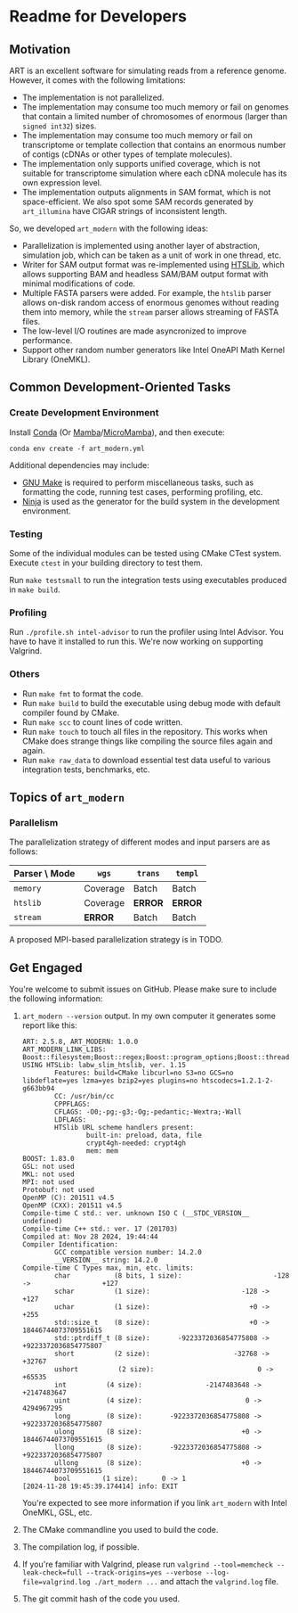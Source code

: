 # Readme for Developers

## Motivation

ART is an excellent software for simulating reads from a reference genome. However, it comes with the following limitations:

- The implementation is not parallelized.
- The implementation may consume too much memory or fail on genomes that contain a limited number of chromosomes of enormous (larger than `signed int32`) sizes.
- The implementation may consume too much memory or fail on transcriptome or template collection that contains an enormous number of contigs (cDNAs or other types of template molecules).
- The implementation only supports unified coverage, which is not suitable for transcriptome simulation where each cDNA molecule has its own expression level.
- The implementation outputs alignments in SAM format, which is not space-efficient. We also spot some SAM records generated by `art_illumina` have CIGAR strings of inconsistent length.

So, we developed `art_modern` with the following ideas:

- Parallelization is implemented using another layer of abstraction, simulation job, which can be taken as a unit of work in one thread, etc.
- Writer for SAM output format was re-implemented using [HTSLib](https://www.htslib.org/), which allows supporting BAM and headless SAM/BAM output format with minimal modifications of code.
- Multiple FASTA parsers were added. For example, the `htslib` parser allows on-disk random access of enormous genomes without reading them into memory, while the `stream` parser allows streaming of FASTA files.
- The low-level I/O routines are made asyncronized to improve performance.
- Support other random number generators like Intel OneAPI Math Kernel Library (OneMKL).

## Common Development-Oriented Tasks

### Create Development Environment

Install [Conda](https://docs.conda.io/en/latest/) (Or [Mamba](https://mamba.readthedocs.io/en/latest/)/[MicroMamba](https://mamba.readthedocs.io/en/latest/micromamba.html)), and then execute:

```shell
conda env create -f art_modern.yml
```

Additional dependencies may include:

- [GNU Make](https://www.gnu.org/software/makel) is required to perform miscellaneous tasks, such as formatting the code, running test cases, performing profiling, etc.
- [Ninja](https://ninja-build.org) is used as the generator for the build system in the development environment.

### Testing

Some of the individual modules can be tested using CMake CTest system. Execute `ctest` in your building directory to test them.

Run `make testsmall` to run the integration tests using executables produced in `make build`.

### Profiling

Run `./profile.sh intel-advisor` to run the profiler using Intel Advisor. You have to have it installed to run this. We're now working on supporting Valgrind.

### Others

- Run `make fmt` to format the code.
- Run `make build` to build the executable using debug mode with default compiler found by CMake.
- Run `make scc` to count lines of code written.
- Run `make touch` to touch all files in the repository. This works when CMake does strange things like compiling the source files again and again.
- Run `make raw_data` to download essential test data useful to various integration tests, benchmarks, etc.

## Topics of `art_modern`

### Parallelism

The parallelization strategy of different modes and input parsers are as follows:

| Parser \ Mode | `wgs`     | `trans`   | `templ`   |
|---------------|-----------|-----------|-----------|
| `memory`      | Coverage  | Batch     | Batch     |
| `htslib`      | Coverage  | **ERROR** | **ERROR** |
| `stream`      | **ERROR** | Batch     | Batch     |

A proposed MPI-based parallelization strategy is in TODO.

## Get Engaged

You're welcome to submit issues on GitHub. Please make sure to include the following information:

1. `art_modern --version` output. In my own computer it generates some report like this:

    ```text
    ART: 2.5.8, ART_MODERN: 1.0.0
    ART_MODERN_LINK_LIBS: Boost::filesystem;Boost::regex;Boost::program_options;Boost::thread;Boost::log_setup;Boost::log;Boost::timer;Boost::stacktrace_backtrace;labw_slim_htslib;OpenMP::OpenMP_C;OpenMP::OpenMP_CXX;libceu
    USING HTSLib: labw_slim_htslib, ver. 1.15
            Features: build=CMake libcurl=no S3=no GCS=no libdeflate=yes lzma=yes bzip2=yes plugins=no htscodecs=1.2.1-2-g663bb94
            CC: /usr/bin/cc
            CPPFLAGS: 
            CFLAGS: -O0;-pg;-g3;-Og;-pedantic;-Wextra;-Wall
            LDFLAGS:
            HTSlib URL scheme handlers present:
                    built-in: preload, data, file
                    crypt4gh-needed: crypt4gh
                    mem: mem
    BOOST: 1.83.0
    GSL: not used
    MKL: not used
    MPI: not used
    Protobuf: not used
    OpenMP (C): 201511 v4.5
    OpenMP (CXX): 201511 v4.5
    Compile-time C std.: ver. unknown ISO C (__STDC_VERSION__ undefined)
    Compile-time C++ std.: ver. 17 (201703)
    Compiled at: Nov 28 2024, 19:44:44
    Compiler Identification:
            GCC compatible version number: 14.2.0
            __VERSION__ string: 14.2.0
    Compile-time C Types max, min, etc. limits:
            char           (8 bits, 1 size):                       -128 ->                  +127
            schar          (1 size):                       -128 ->                  +127
            uchar          (1 size):                         +0 ->                  +255
            std::size_t    (8 size):                         +0 ->  18446744073709551615
            std::ptrdiff_t (8 size):       -9223372036854775808 ->  +9223372036854775807
            short          (2 size):                     -32768 ->                +32767
            ushort          (2 size):                          0 ->                +65535
            int          (4 size):                -2147483648 ->           +2147483647
            uint         (4 size):                          0 ->            4294967295
            long         (8 size):       -9223372036854775808 ->  +9223372036854775807
            ulong        (8 size):                         +0 ->  18446744073709551615
            llong        (8 size):       -9223372036854775808 ->  +9223372036854775807
            ullong       (8 size):                         +0 ->  18446744073709551615
            bool        (1 size):      0 -> 1
    [2024-11-28 19:45:39.174414] info: EXIT
    ```
   
    You're expected to see more information if you link `art_modern` with Intel OneMKL, GSL, etc.
2. The CMake commandline you used to build the code.
3. The compilation log, if possible.
4. If you're familiar with Valgrind, please run `valgrind --tool=memcheck --leak-check=full --track-origins=yes --verbose --log-file=valgrind.log ./art_modern ...` and attach the `valgrind.log` file.
5. The git commit hash of the code you used.
